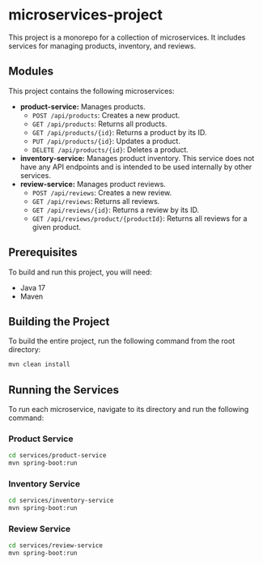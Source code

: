 # microservices-project

This project is a monorepo for a collection of microservices. It includes services for managing products, inventory, and reviews.

## Modules

This project contains the following microservices:

*   **product-service:** Manages products.
    *   `POST /api/products`: Creates a new product.
    *   `GET /api/products`: Returns all products.
    *   `GET /api/products/{id}`: Returns a product by its ID.
    *   `PUT /api/products/{id}`: Updates a product.
    *   `DELETE /api/products/{id}`: Deletes a product.
*   **inventory-service:** Manages product inventory. This service does not have any API endpoints and is intended to be used internally by other services.
*   **review-service:** Manages product reviews.
    *   `POST /api/reviews`: Creates a new review.
    *   `GET /api/reviews`: Returns all reviews.
    *   `GET /api/reviews/{id}`: Returns a review by its ID.
    *   `GET /api/reviews/product/{productId}`: Returns all reviews for a given product.

## Prerequisites

To build and run this project, you will need:

*   Java 17
*   Maven

## Building the Project

To build the entire project, run the following command from the root directory:

```bash
mvn clean install
```

## Running the Services

To run each microservice, navigate to its directory and run the following command:

### Product Service

```bash
cd services/product-service
mvn spring-boot:run
```

### Inventory Service

```bash
cd services/inventory-service
mvn spring-boot:run
```

### Review Service

```bash
cd services/review-service
mvn spring-boot:run
```
